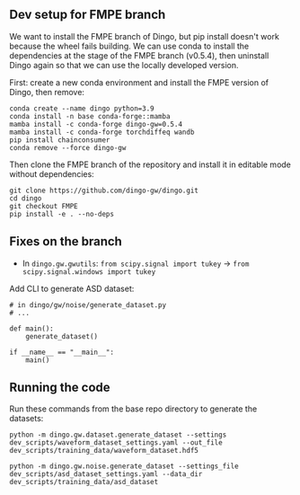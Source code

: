 ## Dev setup for FMPE branch

We want to install the FMPE branch of Dingo, but pip install doesn't work because the wheel fails building. We can use conda to install the dependencies at the stage of the FMPE branch (v0.5.4), then uninstall Dingo again so that we
can use the locally developed version.

First: create a new conda environment and install the FMPE version of Dingo, then remove:

```
conda create --name dingo python=3.9
conda install -n base conda-forge::mamba
mamba install -c conda-forge dingo-gw=0.5.4
mamba install -c conda-forge torchdiffeq wandb
pip install chainconsumer
conda remove --force dingo-gw
```

Then clone the FMPE branch of the repository and install it in editable mode without dependencies:

```
git clone https://github.com/dingo-gw/dingo.git
cd dingo
git checkout FMPE
pip install -e . --no-deps
```

## Fixes on the branch

- In `dingo.gw.gwutils`: `from scipy.signal import tukey` -> `from scipy.signal.windows import tukey`

Add CLI to generate ASD dataset:

```
# in dingo/gw/noise/generate_dataset.py
# ...

def main():
    generate_dataset()

if __name__ == "__main__":
    main()
```

## Running the code

Run these commands from the base repo directory to generate the datasets:

```
python -m dingo.gw.dataset.generate_dataset --settings dev_scripts/waveform_dataset_settings.yaml --out_file dev_scripts/training_data/waveform_dataset.hdf5

python -m dingo.gw.noise.generate_dataset --settings_file dev_scripts/asd_dataset_settings.yaml --data_dir dev_scripts/training_data/asd_dataset
```
